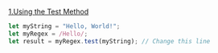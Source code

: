 [1.Using the Test Method](https://www.freecodecamp.org/learn/javascript-algorithms-and-data-structures/regular-expressions/using-the-test-method)

```js
let myString = "Hello, World!";
let myRegex = /Hello/;
let result = myRegex.test(myString); // Change this line
```

